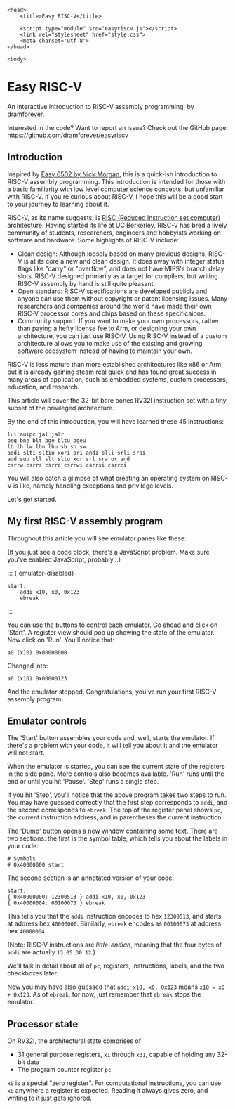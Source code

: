 ```{=html}
<head>
    <title>Easy RISC-V</title>

    <script type="module" src="easyriscv.js"></script>
    <link rel="stylesheet" href="style.css">
    <meta charset='utf-8'>
</head>

<body>
```

# Easy RISC-V

An interactive introduction to RISC-V assembly programming, by
[dramforever](https://github.com/dramforever).

Interested in the code? Want to report an issue? Check out the GitHub page:
<https://github.com/dramforever/easyriscv>

## Introduction

Inspired by [Easy 6502 by Nick Morgan][easy6502], this is a quick-ish
introduction to RISC-V assembly programming. This introduction is intended for
those with a basic familiarity with low level computer science concepts, but
unfamiliar with RISC-V. If you're curious about RISC-V, I hope this will be a
good start to your journey to learning about it.

[easy6502]: https://skilldrick.github.io/easy6502/

RISC-V, as its name suggests, is [RISC (Reduced instruction set
computer)][wp-risc] architecture. Having started its life at UC Berkerley,
RISC-V has bred a lively community of students, researchers, engineers and
hobbyists working on software and hardware. Some highlights of RISC-V include:

[wp-risc]: https://en.wikipedia.org/wiki/Reduced_instruction_set_computer

- Clean design: Although loosely based on many previous designs, RISC-V is at
  its core a new and clean design. It does away with integer status flags like
  "carry" or "overflow", and does not have MIPS's branch delay slots. RISC-V
  designed primarily as a target for compilers, but writing RISC-V assembly by
  hand is still quite pleasant.
- Open standard: RISC-V specifications are developed publicly and anyone can use
  them without copyright or patent licensing issues. Many researchers and
  companies around the world have made their own RISC-V processor cores and
  chips based on these specificaions.
- Community support: If you want to make your own processors, rather than paying
  a hefty license fee to Arm, or designing your own architecture, you can just
  use RISC-V. Using RISC-V instead of a custom architecture allows you to make
  use of the existing and growing software ecosystem instead of having to
  maintain your own.

RISC-V is less mature than more established architectures like x86 or Arm, but
it is already gaining steam real quick and has found great success in many areas
of application, such as embedded systems, custom processors, education, and
research.

This article will cover the 32-bit bare bones RV32I instruction set with a tiny
subset of the privileged architecture.

By the end of this introduction, you will have learned these 45 instructions:

```
lui auipc jal jalr
beq bne blt bge bltu bgeu
lb lh lw lbu lhu sb sh sw
addi slti sltiu xori ori andi slli srli srai
add sub sll slt sltu xor srl sra or and
csrrw csrrs csrrc csrrwi csrrsi csrrci
```

You will also catch a glimpse of what creating an operating system on RISC-V is
like, namely handling exceptions and privilege levels.

Let's get started.

## My first RISC-V assembly program

Throughout this article you will see emulator panes like these:

(If you just see a code block, there's a JavaScript problem. Make sure
you've enabled JavaScript, probably...)

::: {.emulator-disabled}
```{=html}
start:
    addi x10, x0, 0x123
    ebreak
```
:::

You can use the buttons to control each emulator. Go ahead and click on 'Start'.
A register view should pop up showing the state of the emulator. Now click on
'Run'. You'll notice that:

```
a0 (x10) 0x00000000
```

Changed into:

```
a0 (x10) 0x00000123
```

And the emulator stopped. Congratulations, you've run your first RISC-V assembly
program.

## Emulator controls

The 'Start' button assembles your code and, well, starts the emulator. If
there's a problem with your code, it will tell you about it and the emulator
will not start.

When the emulator is started, you can see the current state of the registers in
the side pane. More controls also becomes available. 'Run' runs until the end or
until you hit 'Pause'. 'Step' runs a single step.

If you hit 'Step', you'll notice that the above program takes two steps to run.
You may have guessed correctly that the first step corresponds to `addi`, and
the second corresponds to `ebreak`. The top of the register panel shows `pc`,
the current instruction address, and in parentheses the current instruction.

The 'Dump' button opens a new window containing some text. There are two
sections: the first is the symbol table, which tells you about the labels in
your code:

```
# Symbols
# 0x40000000 start
```

The second section is an annotated version of your code:

```
start:
{ 0x40000000: 12300513 } addi x10, x0, 0x123
{ 0x40000004: 00100073 } ebreak
```

This tells you that the `addi` instruction encodes to hex `12300513`, and starts
at address hex `40000000`. Similarly, `ebreak` encodes as `00100073` at
address hex `40000004`.

(Note: RISC-V instructions are *little-endian*, meaning that the four bytes of
`addi` are actually `13 05 30 12`.)

We'll talk in detail about all of `pc`, registers, instructions, labels, and the
two checkboxes later.

Now you may have also guessed that `addi x10, x0, 0x123` means `x10 = x0 +
0x123`. As of `ebreak`, for now, just remember that `ebreak` stops the emulator.

## Processor state

On RV32I, the architectural state comprises of

- 31 general purpose registers, `x1` through `x31`, capable of holding any
  32-bit data
- The program counter register `pc`

`x0` is a special "zero register". For computational instructions, you can use
`x0` anywhere a register is expected. Reading it always gives zero, and writing
to it just gets ignored.
